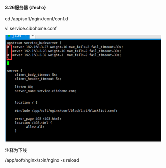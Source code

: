 #### 3.26服务器 {#echo}

cd /app/soft/nginx/conf/conf.d

vi service.cibohome.conf

![](/assets/3.26反向代理.png)

注释为下线

/app/soft/nginx/sbin/nginx -s reload

